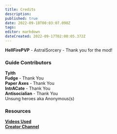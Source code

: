 ```yaml
---
title: Credits
description: 
published: true
date: 2022-09-18T00:03:07.098Z
tags: 
editor: markdown
dateCreated: 2022-09-17T02:00:05.372Z
---
```


**HellFirePVP** - AstralSorcery - Thank you for the mod!

### Guide Contributors
**Tyith**  
**Fudge** - Thank You  
**Paper Axes** - Thank You  
**IntrACate** - Thank You  
**Antisocialian** - Thank You  
Unsung heroes aka Anonymous(s)  

### Resources
**[Videos Used](https://www.youtube.com/watch?v=tydnv4cTeHA&t  )**  
**[Creator Channel](https://www.youtube.com/channel/UCU3gwpclVZSYofj616OQKLQ  )**  
